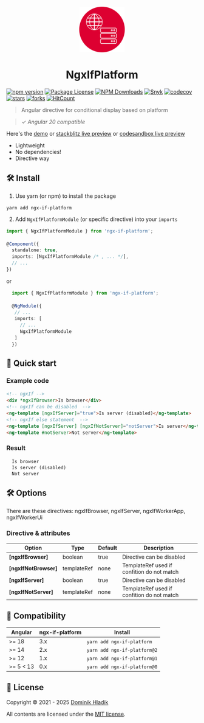 <p align="center">
  <a href="https://github.com/Celtian/ngx-if-platform" target="blank"><img src="assets/logo.svg?sanitize=true" alt="" width="120"></a>
  <h1 align="center">NgxIfPlatform</h1>
</p>

[![npm version](https://badge.fury.io/js/ngx-if-platform.svg)](https://badge.fury.io/js/ngx-if-platform)
[![Package License](https://img.shields.io/npm/l/ngx-if-platform.svg)](https://www.npmjs.com/ngx-if-platform)
[![NPM Downloads](https://img.shields.io/npm/dm/ngx-if-platform.svg)](https://www.npmjs.com/ngx-if-platform)
[![Snyk](https://snyk.io/advisor/npm-package/ngx-if-platform/badge.svg)](https://snyk.io/advisor/npm-package/ngx-if-platform)
[![codecov](https://codecov.io/gh/Celtian/ngx-if-platform/branch/master/graph/badge.svg?token=1IRUKIKM0D)](https://codecov.io/gh/celtian/ngx-if-platform/)
[![stars](https://badgen.net/github/stars/celtian/ngx-if-platform)](https://github.com/celtian/ngx-if-platform/)
[![forks](https://badgen.net/github/forks/celtian/ngx-if-platform)](https://github.com/celtian/ngx-if-platform/)
[![HitCount](http://hits.dwyl.com/celtian/ngx-if-platform.svg)](http://hits.dwyl.com/celtian/ngx-if-platform)

> Angular directive for conditional display based on platform

> ✓ _Angular 20 compatible_

Here's the [demo](http://celtian.github.io/ngx-if-platform/) or [stackblitz live preview](https://stackblitz.com/edit/ngx-if-platform) or [codesandbox live preview](https://codesandbox.io/s/ngx-if-platform-dgtck)

- Lightweight
- No dependencies!
- Directive way

## 🛠️ Install

1. Use yarn (or npm) to install the package

```terminal
yarn add ngx-if-platform
```

2. Add `NgxIfPlatformModule` (or specific directive) into your `imports`

```typescript
import { NgxIfPlatformModule } from 'ngx-if-platform';

@Component({
  standalone: true,
  imports: [NgxIfPlatformModule /* , ... */],
  // ...
})
```

or

```typescript
  import { NgxIfPlatformModule } from 'ngx-if-platform';

  @NgModule({
   // ...
   imports: [
     // ...
     NgxIfPlatformModule
   ]
  })
```

## 🚀 Quick start

### Example code

```html
<!-- ngxIf -->
<div *ngxIfBrowser>Is browser</div>
<!-- ngxIf can be disabled  -->
<ng-template [ngxIfServer]="true">Is server (disabled)</ng-template>
<!-- ngxIf else statement  -->
<ng-template [ngxIfServer] [ngxIfNotServer]="notServer">Is server</ng-template>
<ng-template #notServer>Not server</ng-template>
```

### Result

```code
  Is browser
  Is server (disabled)
  Not server
```

## 🛠️ Options

There are these directives: ngxIfBrowser, ngxIfServer, ngxIfWorkerApp, ngxIfWorkerUi

### Directive & attributes

| Option                | Type        | Default | Description                                |
| --------------------- | ----------- | ------- | ------------------------------------------ |
| **[ngxIfBrowser]**    | boolean     | true    | Directive can be disabled                  |
| **[ngxIfNotBrowser]** | templateRef | none    | TemplateRef used if confition do not match |
| **[ngxIfServer]**     | boolean     | true    | Directive can be disabled                  |
| **[ngxIfNotServer]**  | templateRef | none    | TemplateRef used if confition do not match |

## 🔧 Compatibility

| Angular   | ngx-if-platform | Install                      |
| --------- | --------------- | ---------------------------- |
| >= 18     | 3.x             | `yarn add ngx-if-platform`   |
| >= 14     | 2.x             | `yarn add ngx-if-platform@2` |
| >= 12     | 1.x             | `yarn add ngx-if-platform@1` |
| >= 5 < 13 | 0.x             | `yarn add ngx-if-platform@0` |

## 🪪 License

Copyright &copy; 2021 - 2025 [Dominik Hladik](https://github.com/Celtian)

All contents are licensed under the [MIT license].

[mit license]: LICENSE
